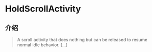 # HoldScrollActivity

## 介绍

> A scroll activity that does nothing but can be released to resume normal idle behavior. [...]
